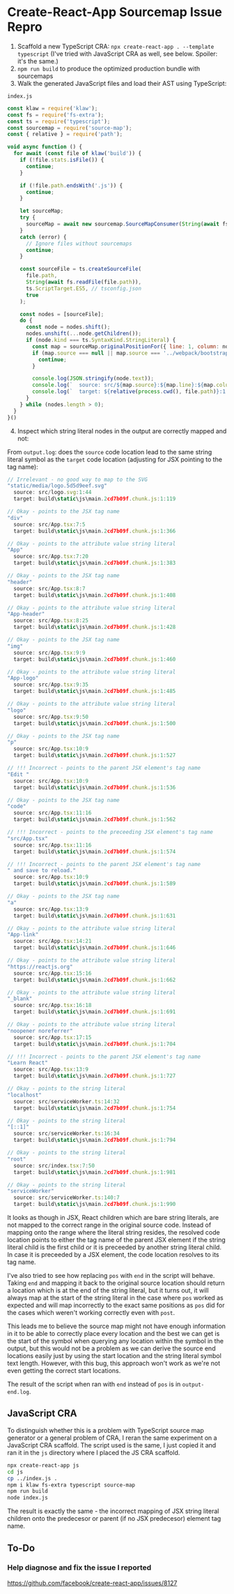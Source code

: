# Create-React-App Sourcemap Issue Repro

1. Scaffold a new TypeScript CRA: `npx create-react-app . --template typescript`
   (I've tried with JavaScript CRA as well, see below. Spoiler: it's the same.)
2. `npm run build` to produce the optimized production bundle with sourcemaps
3. Walk the generated JavaScript files and load their AST using TypeScript:

`index.js`
```js
const klaw = require('klaw');
const fs = require('fs-extra');
const ts = require('typescript');
const sourcemap = require('source-map');
const { relative } = require('path');

void async function () {
  for await (const file of klaw('build')) {
    if (!file.stats.isFile()) {
      continue;
    }

    if (!file.path.endsWith('.js')) {
      continue;
    }

    let sourceMap;
    try {
      sourceMap = await new sourcemap.SourceMapConsumer(String(await fs.readFile(file.path + '.map')));
    }
    catch (error) {
      // Ignore files without sourcemaps
      continue;
    }

    const sourceFile = ts.createSourceFile(
      file.path,
      String(await fs.readFile(file.path)),
      ts.ScriptTarget.ES5, // tsconfig.json
      true
    );

    const nodes = [sourceFile];
    do {
      const node = nodes.shift();
      nodes.unshift(...node.getChildren());
      if (node.kind === ts.SyntaxKind.StringLiteral) {
        const map = sourceMap.originalPositionFor({ line: 1, column: node.pos });
        if (map.source === null || map.source === '../webpack/bootstrap') {
          continue;
        }

        console.log(JSON.stringify(node.text));
        console.log(`  source: src/${map.source}:${map.line}:${map.column + 1}`);
        console.log(`  target: ${relative(process.cwd(), file.path)}:1:${node.pos + 1}`);
      }
    } while (nodes.length > 0);
  }
}()
```

4. Inspect which string literal nodes in the output are correctly mapped and not:

From `output.log`: does the `source` code location lead to the same string
literal symbol as the `target` code location (adjusting for JSX pointing to the
tag name):

```js
// Irrelevant - no good way to map to the SVG
"static/media/logo.5d5d9eef.svg"
  source: src/logo.svg:1:44
  target: build\static\js\main.2cd7b09f.chunk.js:1:119

// Okay - points to the JSX tag name
"div"
  source: src/App.tsx:7:5
  target: build\static\js\main.2cd7b09f.chunk.js:1:366

// Okay - points to the attribute value string literal
"App"
  source: src/App.tsx:7:20
  target: build\static\js\main.2cd7b09f.chunk.js:1:383

// Okay - points to the JSX tag name
"header"
  source: src/App.tsx:8:7
  target: build\static\js\main.2cd7b09f.chunk.js:1:408

// Okay - points to the attribute value string literal
"App-header"
  source: src/App.tsx:8:25
  target: build\static\js\main.2cd7b09f.chunk.js:1:428

// Okay - points to the JSX tag name
"img"
  source: src/App.tsx:9:9
  target: build\static\js\main.2cd7b09f.chunk.js:1:460

// Okay - points to the attribute value string literal
"App-logo"
  source: src/App.tsx:9:35
  target: build\static\js\main.2cd7b09f.chunk.js:1:485

// Okay - points to the attribute value string literal
"logo"
  source: src/App.tsx:9:50
  target: build\static\js\main.2cd7b09f.chunk.js:1:500

// Okay - points to the JSX tag name
"p"
  source: src/App.tsx:10:9
  target: build\static\js\main.2cd7b09f.chunk.js:1:527

// !!! Incorrect - points to the parent JSX element's tag name
"Edit "
  source: src/App.tsx:10:9
  target: build\static\js\main.2cd7b09f.chunk.js:1:536

// Okay - points to the JSX tag name
"code"
  source: src/App.tsx:11:16
  target: build\static\js\main.2cd7b09f.chunk.js:1:562

// !!! Incorrect - points to the preceeding JSX element's tag name
"src/App.tsx"
  source: src/App.tsx:11:16
  target: build\static\js\main.2cd7b09f.chunk.js:1:574

// !!! Incorrect - points to the parent JSX element's tag name
" and save to reload."
  source: src/App.tsx:10:9
  target: build\static\js\main.2cd7b09f.chunk.js:1:589

// Okay - points to the JSX tag name
"a"
  source: src/App.tsx:13:9
  target: build\static\js\main.2cd7b09f.chunk.js:1:631

// Okay - points to the attribute value string literal
"App-link"
  source: src/App.tsx:14:21
  target: build\static\js\main.2cd7b09f.chunk.js:1:646

// Okay - points to the attribute value string literal
"https://reactjs.org"
  source: src/App.tsx:15:16
  target: build\static\js\main.2cd7b09f.chunk.js:1:662

// Okay - points to the attribute value string literal
"_blank"
  source: src/App.tsx:16:18
  target: build\static\js\main.2cd7b09f.chunk.js:1:691

// Okay - points to the attribute value string literal
"noopener noreferrer"
  source: src/App.tsx:17:15
  target: build\static\js\main.2cd7b09f.chunk.js:1:704

// !!! Incorrect - points to the parent JSX element's tag name
"Learn React"
  source: src/App.tsx:13:9
  target: build\static\js\main.2cd7b09f.chunk.js:1:727

// Okay - points to the string literal
"localhost"
  source: src/serviceWorker.ts:14:32
  target: build\static\js\main.2cd7b09f.chunk.js:1:754

// Okay - points to the string literal
"[::1]"
  source: src/serviceWorker.ts:16:34
  target: build\static\js\main.2cd7b09f.chunk.js:1:794

// Okay - points to the string literal
"root"
  source: src/index.tsx:7:50
  target: build\static\js\main.2cd7b09f.chunk.js:1:981

// Okay - points to the string literal
"serviceWorker"
  source: src/serviceWorker.ts:140:7
  target: build\static\js\main.2cd7b09f.chunk.js:1:990
```

It looks as though in JSX, React children which are bare string literals, are
not mapped to the correct range in the original source code. Instead of mapping
onto the range where the literal string resides, the resolved code location
points to either the tag name of the parent JSX element if the string literal
child is the first child or it is preceeded by another string literal child. In
case it is preceeded by a JSX element, the code location resolves to its tag
name.

I've also tried to see how replacing `pos` with `end` in the script will behave.
Taking `end` and mapping it back to the original source location should return a
location which is at the end of the string literal, but it turns out, it will
always map at the start of the string literal in the case where `pos` worked as
expected and will map incorrectly to the exact same positions as `pos` did for
the cases which weren't working correctly even with `post`.

This leads me to believe the source map might not have enough information in it
to be able to correctly place every location and the best we can get is the
start of the symbol when querying any location within the symbol in the output,
but this would not be a problem as we can derive the source end locations easily
just by using the start location and the string literal symbol text length.
However, with this bug, this approach won't work as we're not even getting the
correct start locations.

The result of the script when ran with `end` instead of `pos` is in
`output-end.log`.

## JavaScript CRA

To distinguish whether this is a problem with TypeScript source map generator or
a general problem of CRA, I reran the same experiment on a JavaScript CRA
scaffold. The script used is the same, I just copied it and ran it in the `js`
directory where I placed the JS CRA scaffold.

```sh
npx create-react-app js
cd js
cp ../index.js .
npm i klaw fs-extra typescript source-map
npm run build
node index.js
```

The result is exactly the same - the incorrect mapping of JSX string literal
children onto the predecesor or parent (if no JSX predecesor) element tag name.

## To-Do

### Help diagnose and fix the issue I reported

https://github.com/facebook/create-react-app/issues/8127

